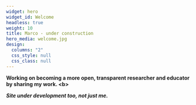 ```yaml
---
widget: hero
widget_id: Welcome
headless: true
weight: 10
title: Marco - under construction
hero_media: welcome.jpg
design:
  columns: "2"
  css_style: null
  css_class: null
---
```

<b>

Working on becoming a more open, transparent researcher and educator by sharing my work. 
<﻿b> 

*S﻿ite under development too, not just me.*